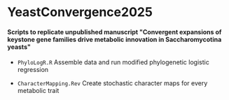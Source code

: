 # YeastConvergence2025

#### Scripts to replicate unpublished manuscript "Convergent expansions of keystone gene families drive metabolic innovation in Saccharomycotina yeasts"

- `PhyloLogR.R` Assemble data and run modified phylogenetic logistic regression 

- `CharacterMapping.Rev` Create stochastic character maps for every metabolic trait


